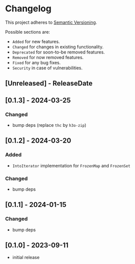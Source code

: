 # Changelog

This project adheres to [Semantic Versioning](https://semver.org/spec/v2.0.0.html).

Possible sections are:

- `Added` for new features.
- `Changed` for changes in existing functionality.
- `Deprecated` for soon-to-be removed features.
- `Removed` for now removed features.
- `Fixed` for any bug fixes.
- `Security` in case of vulnerabilities.

<!-- next-header -->
## [Unreleased] - ReleaseDate

## [0.1.3] - 2024-03-25

### Changed

- bump deps (replace `thc` by `h3o-zip`)

## [0.1.2] - 2024-03-20

### Added

- `IntoIterator` implementation for `FrozenMap` and `FrozenSet`

### Changed

- bump deps

## [0.1.1] - 2024-01-15

### Changed

- bump deps

## [0.1.0] - 2023-09-11

- initial release
